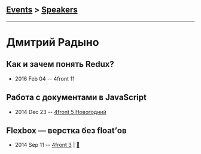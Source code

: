 ## [Events](../README.md) > [Speakers](../speakers.md)
---

# Дмитрий Радыно

## Как и зачем понять Redux?
- 2016 Feb 04 -- 4front 11    
## Работа с документами в JavaScript
- 2014 Dec 23 -- [4front 5 Новогодний](https://youtu.be/Ey5mpOHKIUI)    
## Flexbox — верстка без float’ов
- 2014 Sep 11 -- [4front 3](https://youtu.be/2ujfOyJE7zk?list=PLnZ0ef3Uu2pt8LWsBTQv9HLn1pYvwz-o0)  | [:notebook:](https://www.slideshare.net/radyno/flexbox-39134410?ref=http://xbsoftware.ru/blog/4front-meetup-3-flexbox-typescript-javascript-grunt/)  
